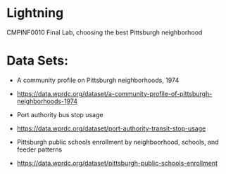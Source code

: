 # Lightning
CMPINF0010 Final Lab, choosing the best Pittsburgh neighborhood
# Data Sets:
- A community profile on Pittsburgh neighborhoods, 1974
- https://data.wprdc.org/dataset/a-community-profile-of-pittsburgh-neighborhoods-1974

- Port authority bus stop usage
- https://data.wprdc.org/dataset/port-authority-transit-stop-usage

- Pittsburgh public schools enrollment by neighboorhood, schools, and feeder patterns
- https://data.wprdc.org/dataset/pittsburgh-public-schools-enrollment
